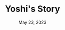 ---
layout: n64
title: "Yoshi's Story"
categories:
 - approved
 - n64
 - universal
 - safe
tags:
- yoshi
- platformer
series:
- yoshi
date: May 23, 2023
permalink: /games/yoshis-story/play/details
publisher: Nintendo
gid: yoshis-story
edition: us
---